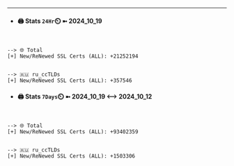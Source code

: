 

---
- #### 🖨️ **Stats** `24Hr`⏲️ ➼ 2024_10_19
```console


--> 🌐 Total
[+] New/ReNewed SSL Certs (ALL): +21252194


--> 🇷🇺 ru_ccTLDs
[+] New/ReNewed SSL Certs (ALL): +357546

```

- #### 🖨️ **Stats** `7Days`⏲️ ➼ 2024_10_19 <--> 2024_10_12
```console


--> 🌐 Total
[+] New/ReNewed SSL Certs (ALL): +93402359


--> 🇷🇺 ru_ccTLDs
[+] New/ReNewed SSL Certs (ALL): +1503306

```

